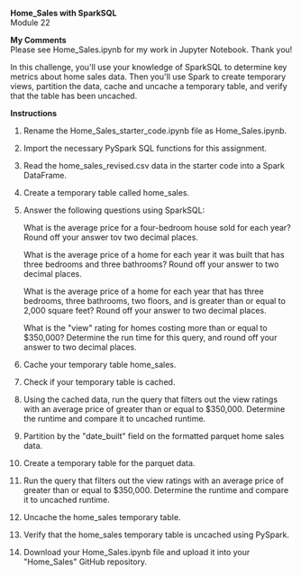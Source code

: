 **Home_Sales with SparkSQL**  
Module 22

**My Comments**\
Please see Home_Sales.ipynb for my work in Jupyter Notebook. Thank you!

In this challenge, you'll use your knowledge of SparkSQL to determine key metrics about home
sales data. Then you'll use Spark to create temporary views, partition the data, cache and
uncache a temporary table, and verify that the table has been uncached.

**Instructions**

1. Rename the Home_Sales_starter_code.ipynb file as Home_Sales.ipynb.

2. Import the necessary PySpark SQL functions for this assignment.

3. Read the home_sales_revised.csv data in the starter code into a Spark DataFrame.

4. Create a temporary table called home_sales.

5. Answer the following questions using SparkSQL:

    What is the average price for a four-bedroom house sold for each year? Round off your answer
    tov two decimal places.

    What is the average price of a home for each year it was built that has three bedrooms and
    three bathrooms? Round off your answer to two decimal places.

    What is the average price of a home for each year that has three bedrooms, three bathrooms,
    two floors, and is greater than or equal to 2,000 square feet? Round off your answer to two
    decimal places.

    What is the "view" rating for homes costing more than or equal to $350,000? Determine the run
    time for this query, and round off your answer to two decimal places.
    
6. Cache your temporary table home_sales.

7. Check if your temporary table is cached.

8. Using the cached data, run the query that filters out the view ratings with an average price
   of greater than or equal to $350,000. Determine the runtime and compare it to uncached runtime.

9. Partition by the "date_built" field on the formatted parquet home sales data.

10. Create a temporary table for the parquet data.

11. Run the query that filters out the view ratings with an average price of greater than or equal to $350,000. Determine the runtime and compare it to uncached runtime.

12. Uncache the home_sales temporary table.

13. Verify that the home_sales temporary table is uncached using PySpark.

14. Download your Home_Sales.ipynb file and upload it into your "Home_Sales" GitHub repository.

